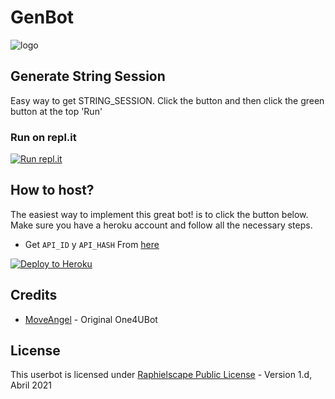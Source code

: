 # GenBot

![logo](https://telegra.ph/file/4611d9629a8c64896992f.jpg)



## Generate String Session
Easy way to get STRING_SESSION. Click the button and then click the green button at the top 'Run'

### Run on repl.it
[![Run repl.it](https://img.shields.io/badge/run-string__session.py-blue?style=flat-square&logo=repl.it)](https://replit.com/@ErichDaniken/Generate-Telegram-String-Session?lite=1&outputonly=1)

## How to host?

The easiest way to implement this great bot! is to click the button below.
Make sure you have a heroku account and follow all the necessary steps.

- Get `API_ID` y `API_HASH` From [here](https://my.telegram.org/)

<p align="left"><a href="https://heroku.com/deploy?template=https://github.com/TheGreyWolfXD/GenBot"> <img src="https://www.herokucdn.com/deploy/button.svg" alt="Deploy to Heroku" /></a></p>

## Credits
 
* [MoveAngel](https://github.com/MoveAngel) - Original One4UBot

## License

This userbot is licensed under [Raphielscape Public License](https://github.com/MoveAngel/One4uBot/blob/sql-extended/LICENSE) - Version 1.d, Abril 2021

